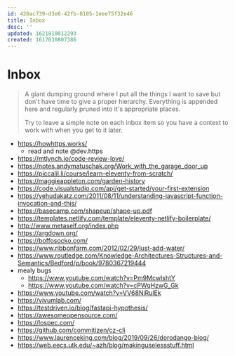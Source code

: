 ```yaml
---
id: 420ac739-d3e6-42fb-8105-1eee75f32e46
title: Inbox
desc: ''
updated: 1621810012293
created: 1617030807386
---
```


# Inbox

> A giant dumping ground where I put all the things I want to save but don't have time to give a proper hierarchy.
> Everything is appended here and regularly pruned into it's appropriate places.
>
> Try to leave a simple note on each inbox item so you have a context to work with when you get to it later.

- https://howhttps.works/
    - read and note @dev.https
- https://mtlynch.io/code-review-love/
- https://notes.andymatuschak.org/Work_with_the_garage_door_up
- https://piccalil.li/course/learn-eleventy-from-scratch/
- https://maggieappleton.com/garden-history
- https://code.visualstudio.com/api/get-started/your-first-extension
- https://yehudakatz.com/2011/08/11/understanding-javascript-function-invocation-and-this/
- https://basecamp.com/shapeup/shape-up.pdf
- https://templates.netlify.com/template/eleventy-netlify-boilerplate/
- http://www.metaself.org/index.php
- https://argdown.org/
- https://boffosocko.com/
- https://www.ribbonfarm.com/2012/02/29/just-add-water/
- https://www.routledge.com/Knowledge-Architectures-Structures-and-Semantics/Bedford/p/book/9780367219444
- mealy bugs
    - https://www.youtube.com/watch?v=Pm9McwIshtY
    - https://www.youtube.com/watch?v=cPWqHzwG_Gk
- https://www.youtube.com/watch?v=VV68NiRulEk
- https://vivumlab.com/
- https://testdriven.io/blog/fastapi-hypothesis/
- https://awesomeopensource.com/
- https://lospec.com/
- https://github.com/commitizen/cz-cli
- https://www.laurenceking.com/blog/2019/09/26/dorodango-blog/
- https://web.eecs.utk.edu/~azh/blog/makinguselessstuff.html
